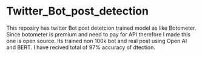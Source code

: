 # Twitter_Bot_post_detection

This reposiry has twitter Bot post detetcion trained model as like Botometer. Since botometer is premium and need to pay for API therefore I made this one is open source.
Its trained non 100k bot and real post using Open AI and BERT. I have recived total of 97% accuracy of dtection.
